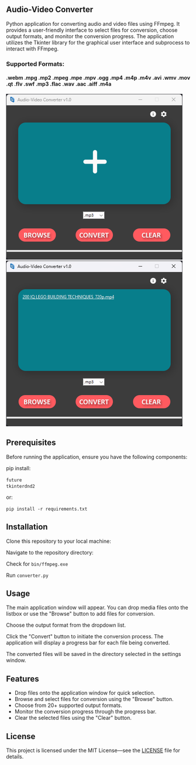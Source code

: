 ## **Audio-Video Converter**


Python application for converting audio and video files using FFmpeg. 
It provides a user-friendly interface to select files for conversion, 
choose output formats, and monitor the conversion progress. 
The application utilizes the Tkinter library for the graphical user interface
and subprocess to interact with FFmpeg.

### Supported Formats:   
#### .webm .mpg .mp2 .mpeg .mpe .mpv .ogg .mp4 .m4p .m4v .avi .wmv .mov .qt .flv .swf .mp3 .flac .wav .aac .aiff .m4a 


![screenshot_2.png](screenshot/screenshot_2.png)![screenshot_1.png](screenshot/screenshot_1.png)

## **Prerequisites**

Before running the application, ensure you have the following components:

pip install:

`future`  
`tkinterdnd2`

or:

`pip install -r requirements.txt`

## **Installation**

Clone this repository to your local machine:

Navigate to the repository directory:

Check for `bin/ffmpeg.exe`

Run `converter.py`

## **Usage**

The main application window will appear. You can drop media files onto the listbox or use the "Browse" button to add files for conversion.

Choose the output format from the dropdown list.

Click the "Convert" button to initiate the conversion process. The application will display a progress bar for each file being converted.

The converted files will be saved in the directory selected in the settings window.

## **Features**

*   Drop files onto the application window for quick selection.
*   Browse and select files for conversion using the "Browse" button.
*   Choose from 20+ supported output formats.
*   Monitor the conversion progress through the progress bar.
*   Clear the selected files using the "Clear" button.

## **License**

This project is licensed under the MIT License—see the [LICENSE](LICENSE) file for details.

